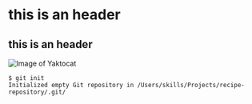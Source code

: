 # <h1> this is an header 
## <h2>this is an header
![Image of Yaktocat](https://octodex.github.com/images/yaktocat.png)

~~~
$ git init
Initialized empty Git repository in /Users/skills/Projects/recipe-repository/.git/
~~~


